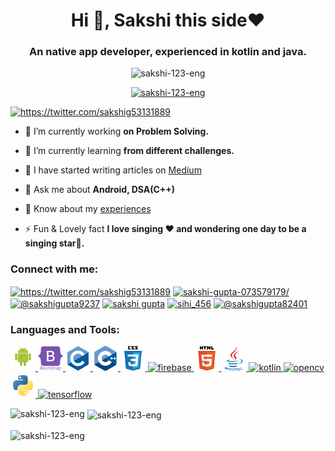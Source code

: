 <h1 align="center">Hi 👋, Sakshi this side❤️</h1>
<h3 align="center">An native app developer, experienced in kotlin and java.</h3>

<p align="center"> <img src="https://komarev.com/ghpvc/?username=sakshi-123-eng&label=Profile%20views&color=0e75b6&style=flat" alt="sakshi-123-eng" /> </p>

<p align="center"> <a href="https://github.com/ryo-ma/github-profile-trophy"><img src="https://github-profile-trophy.vercel.app/?username=sakshi-123-eng" alt="sakshi-123-eng" /></a> </p>

<p align="left"> <a href="https://twitter.com/https://twitter.com/sakshig53131889" target="blank"><img src="https://img.shields.io/twitter/follow/https://twitter.com/sakshig53131889?logo=twitter&style=for-the-badge" alt="https://twitter.com/sakshig53131889" /></a> </p>

- 🔭 I’m currently working **on Problem Solving.**

- 🌱 I’m currently learning **from different challenges.**

- 📝 I have started writing articles on [Medium](https://medium.com/@sakshigupta9237)

- 💬 Ask me about **Android, DSA(C++)**

- 📄 Know about my [experiences](https://drive.google.com/file/d/1gJGQOZ1AGfJ-NYqz-6BZ21Or9WXQ223h/view?usp=sharing)

- ⚡ Fun & Lovely fact **I love singing ❤️ and wondering one day to be a singing star🚀.**


<h3 align="left">Connect with me:</h3>
<p align="left">
<a href="https://twitter.com/https://twitter.com/sakshig53131889" target="blank"><img align="center" src="https://raw.githubusercontent.com/rahuldkjain/github-profile-readme-generator/master/src/images/icons/Social/twitter.svg" alt="https://twitter.com/sakshig53131889" height="30" width="40" /></a>
<a href="https://linkedin.com/in/sakshi-gupta-073579179/" target="blank"><img align="center" src="https://raw.githubusercontent.com/rahuldkjain/github-profile-readme-generator/master/src/images/icons/Social/linked-in-alt.svg" alt="sakshi-gupta-073579179/" height="30" width="40" /></a>
<a href="https://medium.com/@sakshigupta9237" target="blank"><img align="center" src="https://raw.githubusercontent.com/rahuldkjain/github-profile-readme-generator/master/src/images/icons/Social/medium.svg" alt="@sakshigupta9237" height="30" width="40" /></a>
<a href="https://www.youtube.com/c/sakshi gupta" target="blank"><img align="center" src="https://raw.githubusercontent.com/rahuldkjain/github-profile-readme-generator/master/src/images/icons/Social/youtube.svg" alt="sakshi gupta" height="30" width="40" /></a>
<a href="https://www.codechef.com/users/sihi_456" target="blank"><img align="center" src="https://cdn.jsdelivr.net/npm/simple-icons@3.1.0/icons/codechef.svg" alt="sihi_456" height="30" width="40" /></a>
<a href="https://www.hackerrank.com/@sakshigupta82401" target="blank"><img align="center" src="https://raw.githubusercontent.com/rahuldkjain/github-profile-readme-generator/master/src/images/icons/Social/hackerrank.svg" alt="@sakshigupta82401" height="30" width="40" /></a>
</p>

<h3 align="left">Languages and Tools:</h3>
<p align="left"> <a href="https://developer.android.com" target="_blank" rel="noreferrer"> <img src="https://raw.githubusercontent.com/devicons/devicon/master/icons/android/android-original-wordmark.svg" alt="android" width="40" height="40"/> </a> <a href="https://getbootstrap.com" target="_blank" rel="noreferrer"> <img src="https://raw.githubusercontent.com/devicons/devicon/master/icons/bootstrap/bootstrap-plain-wordmark.svg" alt="bootstrap" width="40" height="40"/> </a> <a href="https://www.cprogramming.com/" target="_blank" rel="noreferrer"> <img src="https://raw.githubusercontent.com/devicons/devicon/master/icons/c/c-original.svg" alt="c" width="40" height="40"/> </a> <a href="https://www.w3schools.com/cpp/" target="_blank" rel="noreferrer"> <img src="https://raw.githubusercontent.com/devicons/devicon/master/icons/cplusplus/cplusplus-original.svg" alt="cplusplus" width="40" height="40"/> </a> <a href="https://www.w3schools.com/css/" target="_blank" rel="noreferrer"> <img src="https://raw.githubusercontent.com/devicons/devicon/master/icons/css3/css3-original-wordmark.svg" alt="css3" width="40" height="40"/> </a> <a href="https://firebase.google.com/" target="_blank" rel="noreferrer"> <img src="https://www.vectorlogo.zone/logos/firebase/firebase-icon.svg" alt="firebase" width="40" height="40"/> </a> <a href="https://www.w3.org/html/" target="_blank" rel="noreferrer"> <img src="https://raw.githubusercontent.com/devicons/devicon/master/icons/html5/html5-original-wordmark.svg" alt="html5" width="40" height="40"/> </a> <a href="https://www.java.com" target="_blank" rel="noreferrer"> <img src="https://raw.githubusercontent.com/devicons/devicon/master/icons/java/java-original.svg" alt="java" width="40" height="40"/> </a> <a href="https://kotlinlang.org" target="_blank" rel="noreferrer"> <img src="https://www.vectorlogo.zone/logos/kotlinlang/kotlinlang-icon.svg" alt="kotlin" width="40" height="40"/> </a> <a href="https://opencv.org/" target="_blank" rel="noreferrer"> <img src="https://www.vectorlogo.zone/logos/opencv/opencv-icon.svg" alt="opencv" width="40" height="40"/> </a> <a href="https://www.python.org" target="_blank" rel="noreferrer"> <img src="https://raw.githubusercontent.com/devicons/devicon/master/icons/python/python-original.svg" alt="python" width="40" height="40"/> </a> <a href="https://www.tensorflow.org" target="_blank" rel="noreferrer"> <img src="https://www.vectorlogo.zone/logos/tensorflow/tensorflow-icon.svg" alt="tensorflow" width="40" height="40"/> </a> </p>

<p><img align="left" src="https://github-readme-stats.vercel.app/api/top-langs?username=sakshi-123-eng&show_icons=true&locale=en&layout=compact" alt="sakshi-123-eng" /></p>

<p>&nbsp;<img align="center" src="https://github-readme-stats.vercel.app/api?username=sakshi-123-eng&show_icons=true&locale=en" alt="sakshi-123-eng" /></p>

<p><img align="center" src="https://github-readme-streak-stats.herokuapp.com/?user=sakshi-123-eng&" alt="sakshi-123-eng" /></p>
